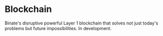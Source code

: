 # Blockchain
Binate's disruptive powerful Layer 1 blockchain that solves not just today's problems but future impossibilities. In development.
